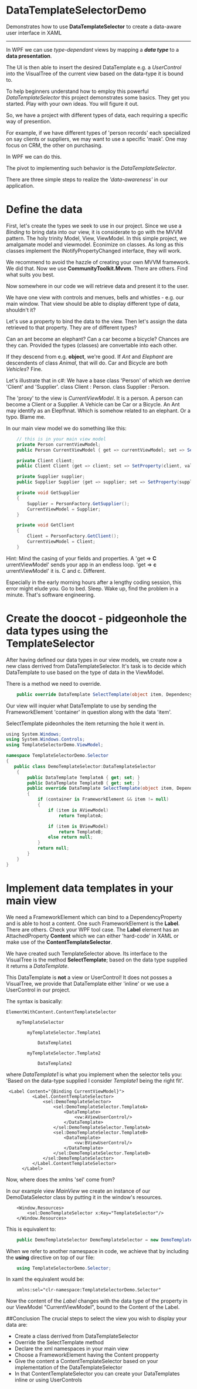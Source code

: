 # DataTemplateSelectorDemo #

Demonstrates how to use __DataTemplateSelector__ to create a data-aware user interface in XAML

***

In WPF we can use _type-dependant_ views by mapping a ___data type___ to a __data presentation__.

The UI is then able to insert the desired DataTemplate e.g. a _UserControl_ into the VisualTree 
of the current view based on the data-type it is bound to.

To help beginners understand how to employ this powerful _DataTemplateSelector_ this project
demonstrates some basics. They get you started. Play with your own ideas. You will figure it out.
  
So, we have a project with different types of data, each requiring a specific way of presention.

For example, if we have different types of 'person records' each specialized on say clients or suppliers,
we may want to use a specific 'mask'. One may focus on CRM, the other on purchasing.

In WPF we can do this.

The pivot to implementing such behavior is the _DataTemplateSelector_.

There are three simple steps to realize the _'data-awareness'_ in our application.

# Define the data

First, let's create the types we seek to use in our project. Since we use a _Binding_ to bring data into our view,
it is considerate to go with the MVVM pattern. The holy trinity Model, View, ViewModel. In this simple project, we amalgamate model and viewmodel. Econimize on classes.
As long as this classes implement the INotifyPropertyChanged interface, they will work.

We recommend to avoid the hazzle of creating your own MVVM framework. We did that. Now we use __CommunityToolkit.Mvvm__. There are others. Find what suits you best.

Now somewhere in our code we will retrieve data and present it to the user.

We have one view with controls and menues, bells and whistles - e.g. our main window. That view should be able to display different type of data, shouldn't it?

Let's use a property to bind the data to the view. Then let's assign the data retrieved to that property. They are of different types?

Can an ant become an elephant? Can a car become a bicycle? Chances are they can. Provided the types (classes) are convertable into each other.

If they descend from e.g. __object__, we're good. If _Ant_ and _Elephant_ are descendents of class _Animal_, that will do. Car and Bicycle are both _Vehicles_? Fine.

Let's illustrate that in c#: We have a base class 'Person' of which we derrive 'Client' and 'Supplier'. class Client : Person. class Supplier : Person.

The 'proxy' to the view is _CurrentViewModel_. It is a person. A person can become a Client or a Supplier. A Vehicle can be Car or a Bicycle. An Ant may identify as an Elepfhnat. Which is somehow related to an elephant. Or a typo. Blame me.

In our main view model we do something like this:

```csharp
    // this is in your main view model
    private Person currentViewModel;
    public Person CurrentViewModel { get => currentViewModel; set => SetProperty(currentViewModel, value, ()=> currentViewModel = x); }

    private Client client;
    public Client Client {get => client; set => SetProperty(client, value, ()=> client = x);

    private Supplier supplier;
    public Supplier Supplier {get => supplier; set => SetProperty(supplier, value, ()=> supplier = x);

    private void GetSupplier
    {
        Supplier = PersonFactory.GetSupplier();
        CurrentViewModel = Supplier;
    }

    private void GetClient
    {
        Client = PersonFactory.GetClient();
        CurrentViewModel = Client;
    }
```

Hint: Mind the casing of your fields and properties. A 'get => __C__ urrentViewModel' sends your app in an endless loop.
'get => __c__ urrentViewModel' it is. C and c. Different. 

Especially in the early morning hours after a lengthy coding session, this error might elude you. Go to bed. Sleep. Wake up, find the problem in a minute. That's software engineering.

# Create the doocot - pidgeonhole the data types using the TemplateSelector

After having defined our data types in our view models, we create now a new class derrived from DataTemplateSelector.
It's task is to decide which DataTemplate to use based on the type of data in the ViewModel.

There is a method we need to override.

```csharp
    public override DataTemplate SelectTemplate(object item, DependencyObject container)
```

Our view will inquier what DataTemplate to use by sending the FrameworkElement 'container' in question along with the data 'item'.

SelectTemplate pideonholes the item returning the hole it went in. 

```csharp
﻿using System.Windows;
using System.Windows.Controls;
using TemplateSelectorDemo.ViewModel;

namespace TemplateSelectorDemo.Selector
{
   public class DemoTemplateSelector:DataTemplateSelector
    {
        public DataTemplate TemplateA { get; set; }
        public DataTemplate TemplateB { get; set; }        
        public override DataTemplate SelectTemplate(object item, DependencyObject container)
        {
            if (container is FrameworkElement && item != null)
            {
                if (item is AViewModel)
                    return TemplateA;

                if (item is BViewModel)
                    return TemplateB;
                else return null;
            }
            return null;
        }
    }
}
```

# Implement data templates in your main view #

We need a FrameworkElement which can bind to a DependencyProperty and is able to host a content.
One such FrameworkElement is the __Label__. There are others. Check your WPF tool case. 
The __Label__ element has an AttachedProperty __Content__ which we can either 'hard-code' in XAML or
make use of the __ContentTemplateSelector__.

We have created such TemplateSelector above.
Its interface to the VisualTree is the method __SelectTemplate__; based on the data type supplied it returns a _DataTemplate_.

This DataTemplate is __not__ a view or UserControl! It does not posses a VisualTree, we provide that DataTemplate either 'inline' or
we use a UserControl in our project.

The syntax is basically:

    ElementWithContent.ContentTemplateSelector

        myTemplateSelector
    
            myTemplateSelector.Template1
        
                DataTemplate1
            
            myTemplateSelector.Template2
        
                DataTemplate2

where _DataTemplate1_ is what you implement when the selector tells you: 'Based on the data-type supplied I consider _Template1_ being the right fit'.


```xaml
 <Label Content="{Binding CurrentViewModel}">
          <Label.ContentTemplateSelector>
              <sel:DemoTemplateSelector>
                  <sel:DemoTemplateSelector.TemplateA>
                      <DataTemplate>
                          <vw:AViewUserControl/>
                      </DataTemplate>
                  </sel:DemoTemplateSelector.TemplateA>
                  <sel:DemoTemplateSelector.TemplateB>
                      <DataTemplate>
                          <vw:BViewUserControl/>
                      </DataTemplate>
                  </sel:DemoTemplateSelector.TemplateB>
              </sel:DemoTemplateSelector>
          </Label.ContentTemplateSelector>
      </Label>
```

Now, where does the xmlns 'sel' come from?

In our example view _MainView_ we create an instance of our DemoDataSelector class by putting it in the window's resources.
```xaml
    <Window.Resources>
        <sel:DemoTemplateSelector x:Key="TemplateSelector"/>
    </Window.Resources>
```

This is equivalent to:

```csharp
    public DemoTemplateSelector DemoTemplateSelector = new DemoTemplateSelector();
```

When we refer to another namespace in code, we achieve that by including the  __using__  directive on top of our file:

```csharp
    using TemplateSelectorDemo.Selector;
```

In xaml the equivalent would be:

```xaml    
    xmlns:sel="clr-namespace:TemplateSelectorDemo.Selector"
```

Now the content of the _Label_ changes with the data type of the property in our ViewModel "CurrentViewModel", bound to the Content of the Label.

##Conclusion
The crucial steps to select the view you wish to display your data are:
* Create a class derrived from DataTemplateSelector
* Override the SelectTemplate method
* Declare the xml namespaces in your main view
* Choose a FrameworkElement having the Content propperty
* Give the content a ContentTemplateSelector based on your implementation of the DataTemplateSelector
* In that ContentTemplateSelector you can create your DataTemplates inline or using UserControls
